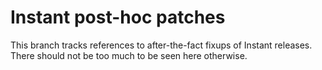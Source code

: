 # Instant post-hoc patches

This branch tracks references to after-the-fact fixups of Instant releases.
There should not be too much to be seen here otherwise.
